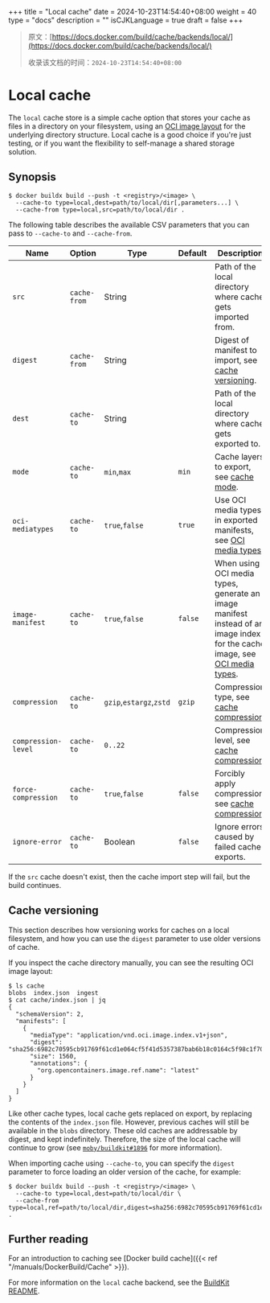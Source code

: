 +++
title = "Local cache"
date = 2024-10-23T14:54:40+08:00
weight = 40
type = "docs"
description = ""
isCJKLanguage = true
draft = false
+++

> 原文：[https://docs.docker.com/build/cache/backends/local/](https://docs.docker.com/build/cache/backends/local/)
>
> 收录该文档的时间：`2024-10-23T14:54:40+08:00`

# Local cache

The `local` cache store is a simple cache option that stores your cache as files in a directory on your filesystem, using an [OCI image layout](https://github.com/opencontainers/image-spec/blob/main/image-layout.md) for the underlying directory structure. Local cache is a good choice if you're just testing, or if you want the flexibility to self-manage a shared storage solution.

## Synopsis



```console
$ docker buildx build --push -t <registry>/<image> \
  --cache-to type=local,dest=path/to/local/dir[,parameters...] \
  --cache-from type=local,src=path/to/local/dir .
```

The following table describes the available CSV parameters that you can pass to `--cache-to` and `--cache-from`.

| Name                | Option       | Type                    | Default | Description                                                  |
| ------------------- | ------------ | ----------------------- | ------- | ------------------------------------------------------------ |
| `src`               | `cache-from` | String                  |         | Path of the local directory where cache gets imported from.  |
| `digest`            | `cache-from` | String                  |         | Digest of manifest to import, see [cache versioning](https://docs.docker.com/build/cache/backends/local/#cache-versioning). |
| `dest`              | `cache-to`   | String                  |         | Path of the local directory where cache gets exported to.    |
| `mode`              | `cache-to`   | `min`,`max`             | `min`   | Cache layers to export, see [cache mode](https://docs.docker.com/build/cache/backends/#cache-mode). |
| `oci-mediatypes`    | `cache-to`   | `true`,`false`          | `true`  | Use OCI media types in exported manifests, see [OCI media types](https://docs.docker.com/build/cache/backends/#oci-media-types). |
| `image-manifest`    | `cache-to`   | `true`,`false`          | `false` | When using OCI media types, generate an image manifest instead of an image index for the cache image, see [OCI media types](https://docs.docker.com/build/cache/backends/#oci-media-types). |
| `compression`       | `cache-to`   | `gzip`,`estargz`,`zstd` | `gzip`  | Compression type, see [cache compression](https://docs.docker.com/build/cache/backends/#cache-compression). |
| `compression-level` | `cache-to`   | `0..22`                 |         | Compression level, see [cache compression](https://docs.docker.com/build/cache/backends/#cache-compression). |
| `force-compression` | `cache-to`   | `true`,`false`          | `false` | Forcibly apply compression, see [cache compression](https://docs.docker.com/build/cache/backends/#cache-compression). |
| `ignore-error`      | `cache-to`   | Boolean                 | `false` | Ignore errors caused by failed cache exports.                |

If the `src` cache doesn't exist, then the cache import step will fail, but the build continues.

## Cache versioning

This section describes how versioning works for caches on a local filesystem, and how you can use the `digest` parameter to use older versions of cache.

If you inspect the cache directory manually, you can see the resulting OCI image layout:



```console
$ ls cache
blobs  index.json  ingest
$ cat cache/index.json | jq
{
  "schemaVersion": 2,
  "manifests": [
    {
      "mediaType": "application/vnd.oci.image.index.v1+json",
      "digest": "sha256:6982c70595cb91769f61cd1e064cf5f41d5357387bab6b18c0164c5f98c1f707",
      "size": 1560,
      "annotations": {
        "org.opencontainers.image.ref.name": "latest"
      }
    }
  ]
}
```

Like other cache types, local cache gets replaced on export, by replacing the contents of the `index.json` file. However, previous caches will still be available in the `blobs` directory. These old caches are addressable by digest, and kept indefinitely. Therefore, the size of the local cache will continue to grow (see [`moby/buildkit#1896`](https://github.com/moby/buildkit/issues/1896) for more information).

When importing cache using `--cache-to`, you can specify the `digest` parameter to force loading an older version of the cache, for example:



```console
$ docker buildx build --push -t <registry>/<image> \
  --cache-to type=local,dest=path/to/local/dir \
  --cache-from type=local,ref=path/to/local/dir,digest=sha256:6982c70595cb91769f61cd1e064cf5f41d5357387bab6b18c0164c5f98c1f707 .
```

## Further reading

For an introduction to caching see [Docker build cache]({{< ref "/manuals/DockerBuild/Cache" >}}).

For more information on the `local` cache backend, see the [BuildKit README](https://github.com/moby/buildkit#local-directory-1).
